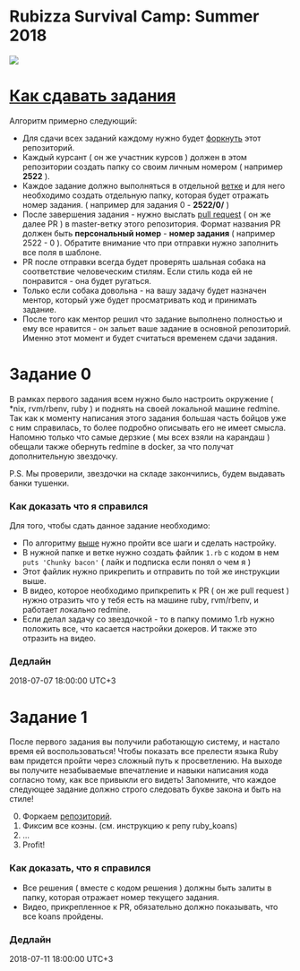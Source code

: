 # Rubizza Survival Camp: Summer 2018

![](https://s3.eu-central-1.amazonaws.com/rubizza/rubizza-logo.png)


# [Как сдавать задания](#how-to-submit)

Алгоритм примерно следующий:

* Для сдачи всех заданий каждому нужно будет [форкнуть](http://lmgtfy.com/?q=%D1%84%D0%BE%D1%80%D0%BA%D0%BD%D1%83%D1%82%D1%8C) этот репозиторий.
* Каждый курсант ( он же участник курсов ) должен в этом репозитории создать папку со своим личным номером ( например __2522__ ).
* Каждое задание должно выполняться в отдельной [ветке](http://lmgtfy.com/?q=github+fork) и для него необходимо создать отдельную папку, которая будет отражать номер задания. ( например для задания 0 - __2522/0/__ )
* После завершения задания - нужно выслать [pull request](http://lmgtfy.com/?q=pull+request) ( он же далее PR ) в master-ветку этого репозитория. Формат названия PR должен быть __персональный номер__ - __номер задания__ ( например 2522 - 0 ). Обратите внимание что при отправки нужно заполнить все поля в шаблоне.
* PR после отправки всегда будет проверять шальная собака на соответствие человеческим стилям. Если стиль кода ей не понравится - она будет ругаться.
* Только если собака довольна - на вашу задачу будет назначен ментор, который уже будет просматривать код и принимать задание.
* После того как ментор решил что задание выполнено полностью и ему все нравится - он зальет ваше задание в основной репозиторий. Именно этот момент и будет считаться временем сдачи задания.


# Задание 0

В рамках первого задания всем нужно было настроить окружение ( *nix, rvm/rbenv, ruby ) и поднять на своей локальной машине redmine. Так как к моменту написания этого задания большая часть бойцов уже с ним справилась, то более подробно описывать его не имеет смысла. Напомню только что самые дерзкие ( мы всех взяли на карандаш ) обещали также обернуть redmine в docker, за что получат дополнительную звездочку.

P.S. Мы проверили, звездочки на складе закончились, будем выдавать банки тушенки.


### Как доказать что я справился

Для того, чтобы сдать данное задание необходимо:

* По алгоритму [выше](#how-to-submit) нужно пройти все шаги и сделать настройку.
* В нужной папке и ветке нужно создать файлик `1.rb` с кодом в нем `puts 'Chunky bacon'` ( лайк и подписка если понял о чем я )
* Этот файлик нужно прикрепить и отправить по той же инструкции выше.
* В видео, которое необходимо припкрепить к PR ( он же pull request ) нужно отразить что у тебя есть на машине ruby, rvm/rbenv, и работает локально redmine.
* Если делал задачу со звездочкой - то в папку помимо 1.rb нужно положить все, что касается настройки докеров. И также это отразить на видео.

### Дедлайн

2018-07-07 18:00:00 UTC+3

# Задание 1

После первого задания вы получили работающую систему, и настало время ей воспользоваться! Чтобы показать все прелести языка Ruby вам придется пройти через сложный путь к просветлению. На выходе вы получите незабываемые впечатление и навыки написания кода согласно тому, как все привыкли его видеть! Запомните, что каждое следующее задание должно строго следовать букве закона и быть на стиле!

0. Форкаем [репозиторий](https://github.com/edgecase/ruby_koans).
1. Фиксим все коэны. (см. инструкцию к репу ruby_koans)
2. ...
4. Profit!

### Как доказать, что я справился

* Все решения ( вместе с кодом решения ) должны быть залиты в папку, которая отражает номер текущего задания.
* Видео, прикрепленное к PR, обязательно должно показывать, что все koans пройдены.

### Дедлайн
2018-07-11 18:00:00 UTC+3
